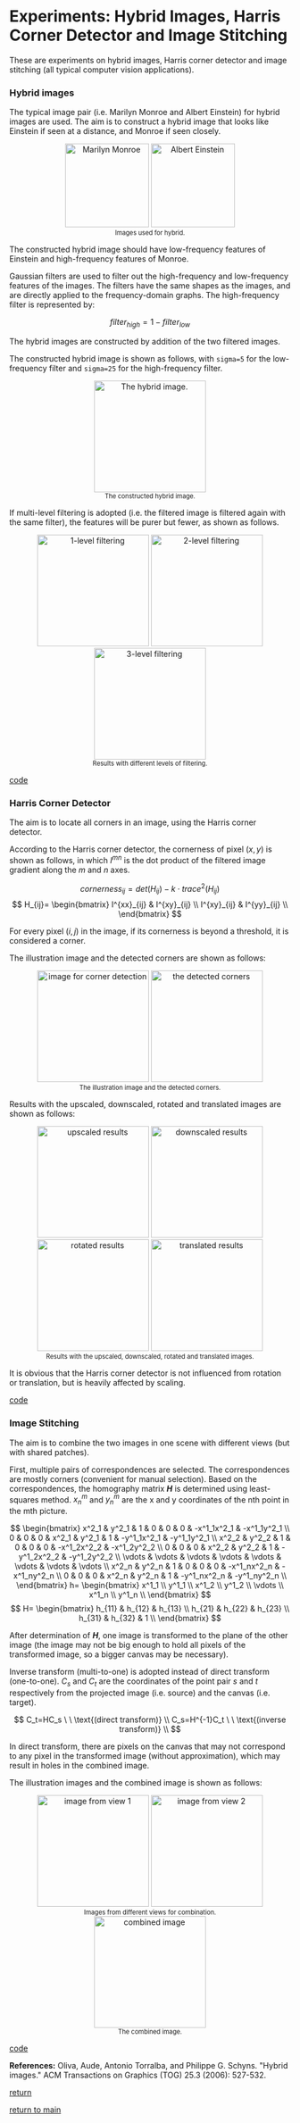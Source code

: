 # Experiments: Hybrid Images, Harris Corner Detector and Image Stitching

These are experiments on hybrid images, Harris corner detector and image stitching
(all typical computer vision applications).

### Hybrid images

The typical image pair (i.e. Marilyn Monroe and Albert Einstein) for hybrid images are used.
The aim is to construct a hybrid image that looks like Einstein if seen at a distance,
and Monroe if seen closely.

<div align="center">
    <img src="./monroe.png" height="150" alt="Marilyn Monroe"/>
    <img src="./einstein.png" height="150" alt="Albert Einstein"/>
    <center style="font-size:80%">Images used for hybrid.</center>
</div>

The constructed hybrid image should have low-frequency features of Einstein
and high-frequency features of Monroe.

Gaussian filters are used to filter out the high-frequency and low-frequency features of the images.
The filters have the same shapes as the images, and are directly applied to the frequency-domain graphs.
The high-frequency filter is represented by:

$$
filter_{high}=1-filter_{low}
$$

The hybrid images are constructed by addition of the two filtered images.

The constructed hybrid image is shown as follows,
with `sigma=5` for the low-frequency filter and `sigma=25` for the high-frequency filter.

<div align="center">
    <img src="./h1.jpg" height="200" alt="The hybrid image."/>
    <center style="font-size:80%">The constructed hybrid image.</center>
</div>

If multi-level filtering is adopted (i.e. the filtered image is filtered again with the same filter),
the features will be purer but fewer, as shown as follows.

<div align="center">
    <img src="./h1.jpg" height="200" alt="1-level filtering"/>
    <img src="./h2.jpg" height="200" alt="2-level filtering"/>
    <img src="./h3.jpg" height="200" alt="3-level filtering"/>
    <center style="font-size:80%">Results with different levels of filtering.</center>
</div>

[code](hybrid.m)

### Harris Corner Detector

The aim is to locate all corners in an image, using the Harris corner detector.

According to the Harris corner detector, the cornerness of pixel $(x,y)$ is shown as follows,
in which $I^{mn}$ is the dot product of the filtered image gradient along the $m$ and $n$ axes.

$$
cornerness_{ij}=det(H_{ij})-k\cdot trace^2(H_{ij})
$$
$$
H_{ij}=
\begin{bmatrix}
I^{xx}_{ij} & I^{xy}_{ij} \\
I^{xy}_{ij} & I^{yy}_{ij} \\
\end{bmatrix}
$$

For every pixel $(i,j)$ in the image, if its cornerness is beyond a threshold, it is considered a corner.

The illustration image and the detected corners are shown as follows:

<div align="center">
    <img src="./eiffel.jpg" height="200" alt="image for corner detection"/>
    <img src="./corners.png" height="200" alt="the detected corners"/>
    <center style="font-size:80%">The illustration image and the detected corners.</center>
</div>

Results with the upscaled, downscaled, rotated and translated images are shown as follows:

<div align="center">
    <img src="./up_corners.png" height="200" alt="upscaled results"/>
    <img src="./down_corners.png" height="200" alt="downscaled results"/>
    <img src="./rotated_corners.png" height="200" alt="rotated results"/>
    <img src="./translated_corners.png" height="200" alt="translated results"/>
    <center style="font-size:80%">
        Results with the upscaled, downscaled, rotated and translated images.
    </center>
</div>

It is obvious that the Harris corner detector is not influenced from rotation or translation,
but is heavily affected by scaling.

[code](harris_corner_detection.m)

### Image Stitching

The aim is to combine the two images in one scene with different views
(but with shared patches).

First, multiple pairs of correspondences are selected.
The correspondences are mostly corners (convenient for manual selection).
Based on the correspondences, the homography matrix ***H*** is determined using least-squares method.
$x^m_n$ and $y^m_n$ are the x and y coordinates of the nth point in the mth picture.

$$
\begin{bmatrix}
x^2_1 & y^2_1 & 1 & 0 & 0 & 0 & -x^1_1x^2_1 & -x^1_1y^2_1 \\
0 & 0 & 0 & x^2_1 & y^2_1 & 1 & -y^1_1x^2_1 & -y^1_1y^2_1 \\
x^2_2 & y^2_2 & 1 & 0 & 0 & 0 & -x^1_2x^2_2 & -x^1_2y^2_2 \\
0 & 0 & 0 & x^2_2 & y^2_2 & 1 & -y^1_2x^2_2 & -y^1_2y^2_2 \\
\vdots & \vdots & \vdots & \vdots & \vdots & \vdots & \vdots & \vdots \\
x^2_n & y^2_n & 1 & 0 & 0 & 0 & -x^1_nx^2_n & -x^1_ny^2_n \\
0 & 0 & 0 & x^2_n & y^2_n & 1 & -y^1_nx^2_n & -y^1_ny^2_n \\
\end{bmatrix}
h=
\begin{bmatrix}
x^1_1 \\
y^1_1 \\
x^1_2 \\
y^1_2 \\
\vdots \\
x^1_n \\
y^1_n \\
\end{bmatrix}
$$
$$
H=
\begin{bmatrix}
h_{11} & h_{12} & h_{13} \\
h_{21} & h_{22} & h_{23} \\
h_{31} & h_{32} & 1 \\
\end{bmatrix}
$$

After determination of ***H***, one image is transformed to the plane of the other image
(the image may not be big enough to hold all pixels of the transformed image,
so a bigger canvas may be necessary).

Inverse transform (multi-to-one) is adopted instead of direct transform (one-to-one).
$C_s$ and $C_t$ are the coordinates of the point pair $s$ and $t$
respectively from the projected image (i.e. source) and the canvas (i.e. target).

$$
C_t=HC_s \ \ \text{(direct transform)} \\
C_s=H^{-1}C_t \ \ \text{(inverse transform)} \\
$$

In direct transform, there are pixels on the canvas
that may not correspond to any pixel in the transformed image (without approximation),
which may result in holes in the combined image.

The illustration images and the combined image is shown as follows:

<div align="center">
    <img src="./keyboard1.jpg" height="200" alt="image from view 1"/>
    <img src="./keyboard2.jpg" height="200" alt="image from view 2"/>
    <center style="font-size:80%">Images from different views for combination.</center>
</div>

<div align="center">
    <img src="./keyboard.jpg" height="200" alt="combined image"/>
    <center style="font-size:80%">The combined image.</center>
</div>

[code](stitching.m)

**References:** Oliva, Aude, Antonio Torralba, and Philippe G. Schyns. "Hybrid images." ACM Transactions on Graphics (TOG) 25.3 (2006): 527-532.

[return](../../blogs.md)

[return to main](../../../index.md)
